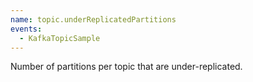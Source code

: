 ```yaml
---
name: topic.underReplicatedPartitions
events:
  - KafkaTopicSample
---
```


Number of partitions per topic that are under-replicated.